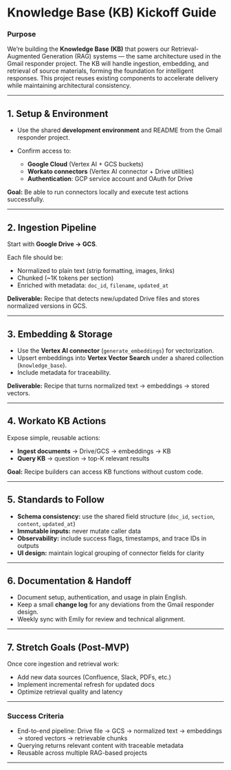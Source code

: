 # Knowledge Base (KB) Kickoff Guide

### Purpose

We’re building the **Knowledge Base (KB)** that powers our Retrieval-Augmented Generation (RAG) systems — the same architecture used in the Gmail responder project. The KB will handle ingestion, embedding, and retrieval of source materials, forming the foundation for intelligent responses.
This project reuses existing components to accelerate delivery while maintaining architectural consistency.

---

## 1. Setup & Environment

* Use the shared **development environment** and README from the Gmail responder project.
* Confirm access to:

  * **Google Cloud** (Vertex AI + GCS buckets)
  * **Workato connectors** (Vertex AI connector + Drive utilities)
  * **Authentication**: GCP service account and OAuth for Drive

**Goal:** Be able to run connectors locally and execute test actions successfully.

---

## 2. Ingestion Pipeline

Start with **Google Drive → GCS**.

Each file should be:

* Normalized to plain text (strip formatting, images, links)
* Chunked (~1K tokens per section)
* Enriched with metadata: `doc_id`, `filename`, `updated_at`

**Deliverable:** Recipe that detects new/updated Drive files and stores normalized versions in GCS.

---

## 3. Embedding & Storage

* Use the **Vertex AI connector** (`generate_embeddings`) for vectorization.
* Upsert embeddings into **Vertex Vector Search** under a shared collection (`knowledge_base`).
* Include metadata for traceability.

**Deliverable:** Recipe that turns normalized text → embeddings → stored vectors.

---

## 4. Workato KB Actions

Expose simple, reusable actions:

* **Ingest documents** → Drive/GCS → embeddings → KB
* **Query KB** → question → top-K relevant results

**Goal:** Recipe builders can access KB functions without custom code.

---

## 5. Standards to Follow

* **Schema consistency:** use the shared field structure (`doc_id`, `section`, `content`, `updated_at`)
* **Immutable inputs:** never mutate caller data
* **Observability:** include success flags, timestamps, and trace IDs in outputs
* **UI design:** maintain logical grouping of connector fields for clarity

---

## 6. Documentation & Handoff

* Document setup, authentication, and usage in plain English.
* Keep a small **change log** for any deviations from the Gmail responder design.
* Weekly sync with Emily for review and technical alignment.

---

## 7. Stretch Goals (Post-MVP)

Once core ingestion and retrieval work:

* Add new data sources (Confluence, Slack, PDFs, etc.)
* Implement incremental refresh for updated docs
* Optimize retrieval quality and latency

---

### Success Criteria

* End-to-end pipeline: Drive file → GCS → normalized text → embeddings → stored vectors → retrievable chunks
* Querying returns relevant content with traceable metadata
* Reusable across multiple RAG-based projects

---
